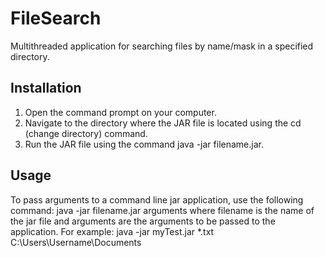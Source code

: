 # FileSearch
Multithreaded application for searching files by name/mask in a specified directory.
## Installation
1. Open the command prompt on your computer.
2. Navigate to the directory where the JAR file is located using the cd (change directory) command.
3. Run the JAR file using the command java -jar filename.jar.
## Usage
To pass arguments to a command line jar application, use the following command:
java -jar filename.jar arguments
where filename is the name of the jar file and arguments are the arguments to be passed to the application. For example:
java -jar myTest.jar *.txt C:\Users\Username\Documents
